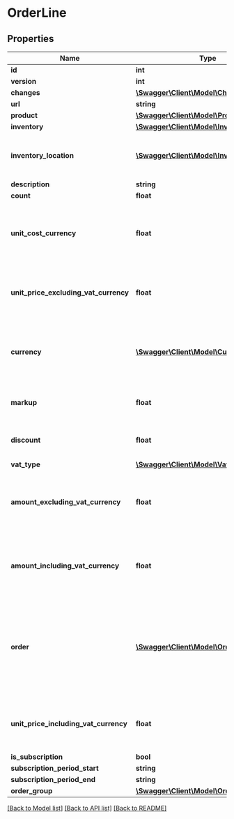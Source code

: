 # OrderLine

## Properties
Name | Type | Description | Notes
------------ | ------------- | ------------- | -------------
**id** | **int** |  | [optional] 
**version** | **int** |  | [optional] 
**changes** | [**\Swagger\Client\Model\Change[]**](Change.md) |  | [optional] 
**url** | **string** |  | [optional] 
**product** | [**\Swagger\Client\Model\Product**](Product.md) |  | [optional] 
**inventory** | [**\Swagger\Client\Model\Inventory**](Inventory.md) |  | [optional] 
**inventory_location** | [**\Swagger\Client\Model\InventoryLocation**](InventoryLocation.md) | Inventory location field -- beta program | [optional] 
**description** | **string** |  | [optional] 
**count** | **float** |  | [optional] 
**unit_cost_currency** | **float** | Unit price purchase (cost) excluding VAT in the order&#39;s currency | [optional] 
**unit_price_excluding_vat_currency** | **float** | Unit price of purchase excluding VAT in the order&#39;s currency | [optional] 
**currency** | [**\Swagger\Client\Model\Currency**](Currency.md) | The order line&#39;s currency. Determined by the order&#39;s currency. | [optional] 
**markup** | **float** | Markup given as a percentage (%) | [optional] 
**discount** | **float** | Discount given as a percentage (%) | [optional] 
**vat_type** | [**\Swagger\Client\Model\VatType**](VatType.md) |  | [optional] 
**amount_excluding_vat_currency** | **float** | Total amount on order line excluding VAT in the order&#39;s currency | [optional] 
**amount_including_vat_currency** | **float** | Total amount on order line including VAT in the order&#39;s currency | [optional] 
**order** | [**\Swagger\Client\Model\Order**](Order.md) | The related Order for this OrderLine. This field is required when creating a new OrderLine in the API. | [optional] 
**unit_price_including_vat_currency** | **float** | Unit price of purchase including VAT in the order&#39;s currency | [optional] 
**is_subscription** | **bool** |  | [optional] 
**subscription_period_start** | **string** |  | [optional] 
**subscription_period_end** | **string** |  | [optional] 
**order_group** | [**\Swagger\Client\Model\OrderGroup**](OrderGroup.md) |  | [optional] 

[[Back to Model list]](../README.md#documentation-for-models) [[Back to API list]](../README.md#documentation-for-api-endpoints) [[Back to README]](../README.md)


